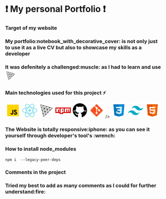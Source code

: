 ### <h1>:exclamation: My personal Portfolio :exclamation:</h1>

### Target of my website

<p>
        <h3>My portfolio:notebook_with_decorative_cover: is not only just to use it as a live CV but also to showcase my skills as a developer</h3>
        <h3>It was defenitely a challenged:muscle: as I had to learn and use <img alt="Javascript" src="./imgs/threejs.svg" width="35"/></h3>
</p>

### Main technologies used for this project :zap:

<p>
  <img alt="Javascript" src="./imgs/javascript.gif" width="50"/>
  <img alt="React" src="./imgs/react.png" width="50"/>
  <img alt="ThreeJs" src="./imgs/threejs.svg" width="50"/>
  <img alt="npm" src="./imgs/npm.png" width="50"/>
  <img alt="github actions" src="./imgs/github.png" width="50"/>
  <img alt="git" src="./imgs/git.png" width="50"/>
  />
  <img alt="Css" src="./imgs/css3.png" width="50"/>
  <img alt="tailwind" src="./imgs/tailwindcss.png" width="50"/>
  <img alt="html5" src="./imgs/html5.png" width="50"/>
</p>

<h3>The Website is totally responsive:iphone: as you can see it yourself through developer's tool's :wrench:</h3>

### How to install node_modules

    npm i  --legacy-peer-deps

### Comments in the project

<h3>Tried my best to add as many comments as I could for further understand:fire:</h3>
